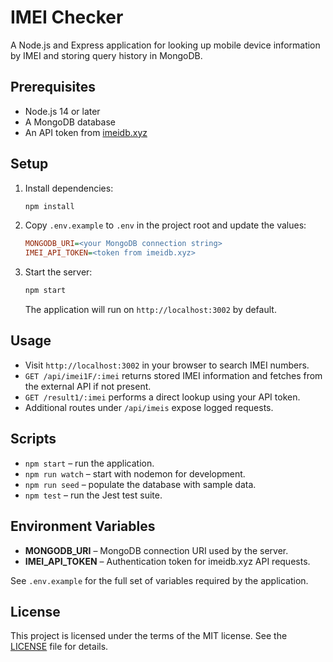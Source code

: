 # IMEI Checker

A Node.js and Express application for looking up mobile device information by IMEI and storing query history in MongoDB.

## Prerequisites

- Node.js 14 or later
- A MongoDB database
- An API token from [imeidb.xyz](https://imeidb.xyz)

## Setup

1. Install dependencies:
   ```bash
   npm install
   ```
2. Copy `.env.example` to `.env` in the project root and update the values:
   ```ini
   MONGODB_URI=<your MongoDB connection string>
   IMEI_API_TOKEN=<token from imeidb.xyz>
   ```
3. Start the server:
   ```bash
   npm start
   ```
   The application will run on `http://localhost:3002` by default.

## Usage

- Visit `http://localhost:3002` in your browser to search IMEI numbers.
- `GET /api/imei1F/:imei` returns stored IMEI information and fetches from the external API if not present.
- `GET /result1/:imei` performs a direct lookup using your API token.
- Additional routes under `/api/imeis` expose logged requests.

## Scripts

- `npm start` – run the application.
- `npm run watch` – start with nodemon for development.
- `npm run seed` – populate the database with sample data.
- `npm test` – run the Jest test suite.

## Environment Variables

- **MONGODB_URI** – MongoDB connection URI used by the server.
- **IMEI_API_TOKEN** – Authentication token for imeidb.xyz API requests.

See `.env.example` for the full set of variables required by the application.

## License

This project is licensed under the terms of the MIT license. See the [LICENSE](LICENSE) file for details.

